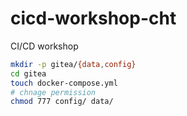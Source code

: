 # cicd-workshop-cht

CI/CD workshop

```sh
mkdir -p gitea/{data,config}
cd gitea
touch docker-compose.yml
# chnage permission
chmod 777 config/ data/
```
